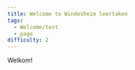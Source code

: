 ```yaml
---
title: Welcome to Windesheim leertaken
tags:
  - Welcome/test
  - page
difficulty: 2
---
```


Welkom!
